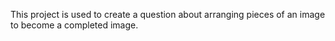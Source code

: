 This project is used to create a question about arranging pieces of an image to become a completed image.
